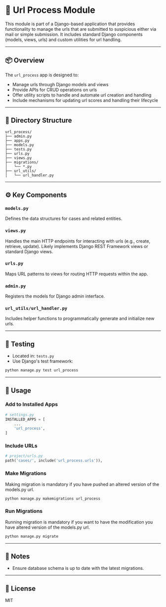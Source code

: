 # 🧳 Url Process Module

This module is part of a Django-based application that provides functionality to manage the urls that are submitted to suspicious either via mail or simple submission. It includes standard Django components (models, views, urls) and custom utilities for url handling.

---

## 📦 Overview

The `url_process` app is designed to:

- Manage urls through Django models and views
- Provide APIs for CRUD operations on urls
- Offer utility scripts to handle and automate url creation and handling
- Include mechanisms for updating url scores and handling their lifecycle

---

## 🧩 Directory Structure

```
url_process/
├── admin.py
├── apps.py
├── models.py
├── tests.py
├── urls.py
├── views.py
├── migrations/
│   └── *.py
├── url_utils/
│   └── url_handler.py
```

---

## ⚙️ Key Components

### `models.py`
Defines the data structures for cases and related entities.

### `views.py`
Handles the main HTTP endpoints for interacting with urls (e.g., create, retrieve, update). Likely implements Django REST Framework views or standard Django views.

### `urls.py`
Maps URL patterns to views for routing HTTP requests within the app.

### `admin.py`
Registers the models for Django admin interface.

### `url_utils/url_handler.py`
Includes helper functions to programmatically generate and initialize new urls.

---

## 🧪 Testing

- Located in: `tests.py`
- Use Django's test framework:
```bash
python manage.py test url_process
```

---

## 🔧 Usage

### Add to Installed Apps
```python
# settings.py
INSTALLED_APPS = [
    ...
    'url_process',
]
```

### Include URLs
```python
# project/urls.py
path('cases/', include('url_process.urls')),
```

### Make Migrations

Making migration is mandatory if you have pushed an altered version of the models.py url.

```bash
python manage.py makemigrations url_process
```

### Run Migrations

Running migration is mandatory if you want to have the modification you have altered version of the models.py url.

```bash
python manage.py migrate
```

---

## 📌 Notes

- Ensure database schema is up to date with the latest migrations.

---

## 📄 License

MIT
